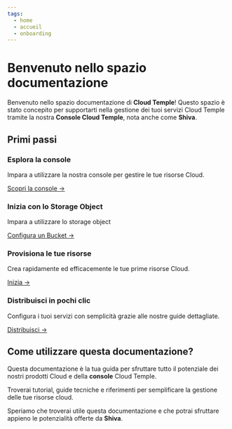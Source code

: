 ```yaml
---
tags:
  - home
  - accueil
  - onboarding
---
```


# Benvenuto nello spazio documentazione

Benvenuto nello spazio documentazione di **Cloud Temple**! Questo spazio è stato concepito per supportarti nella gestione dei tuoi servizi Cloud Temple tramite la nostra **Console Cloud Temple**, nota anche come **Shiva**.

## Primi passi

<div class="card-grid">
  <div class="card">
    <h3>Esplora la console</h3>
    <p>Impara a utilizzare la nostra console per gestire le tue risorse Cloud.</p>
    <a href="../docs/console" class="card-link">Scopri la console &rarr;</a>
  </div>
    <div class="card">
    <h3>Inizia con lo Storage Object</h3>
    <p>Impara a utilizzare lo storage object</p>
    <a href="../docs/storage/oss" class="card-link">Configura un Bucket &rarr;</a>
  </div>
  <div class="card">
    <h3>Provisiona le tue risorse</h3>
    <p>Crea rapidamente ed efficacemente le tue prime risorse Cloud.</p>
    <a href="../docs/iaas_vmware/quickstart" class="card-link">Inizia &rarr;</a>
  </div>
  <div class="card">
    <h3>Distribuisci in pochi clic</h3>
    <p>Configura i tuoi servizi con semplicità grazie alle nostre guide dettagliate.</p>
    <a href="../docs/iaas_vmware/quickstart" class="card-link">Distribuisci &rarr;</a>
  </div>
</div>

## Come utilizzare questa documentazione?
Questa documentazione è la tua guida per sfruttare tutto il potenziale dei nostri prodotti Cloud e della **console** Cloud Temple.

Troverai tutorial, guide tecniche e riferimenti per semplificare la gestione delle tue risorse cloud.

Speriamo che troverai utile questa documentazione e che potrai sfruttare appieno le potenzialità offerte da **Shiva**.
